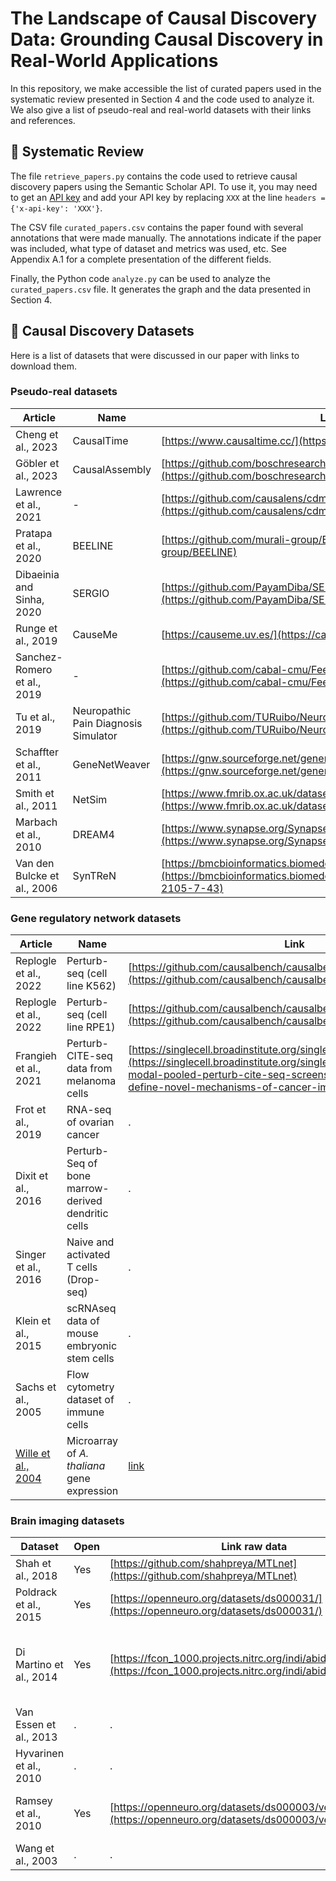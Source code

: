# The Landscape of Causal Discovery Data: Grounding Causal Discovery in Real-World Applications
In this repository, we make accessible the list of curated papers used in the systematic review presented in Section 4 and the code used to analyze it. We also give a list of pseudo-real and real-world datasets with their links and references.

## 📝 Systematic Review
The file `retrieve_papers.py` contains the code used to retrieve causal discovery papers using the Semantic Scholar API. To use it, you may need to get an [API key](https://www.semanticscholar.org/product/api#api-key-form) and add your API key by replacing `XXX` at the line `headers = {'x-api-key': 'XXX'}`.

The CSV file `curated_papers.csv` contains the paper found with several annotations that were made manually. The annotations indicate if the paper was included, what type of dataset and metrics was used, etc. See Appendix A.1 for a complete presentation of the different fields.

Finally, the Python code `analyze.py` can be used to analyze the `curated_papers.csv` file. It generates the graph and the data presented in Section 4.


## 📖 Causal Discovery Datasets
Here is a list of datasets that were discussed in our paper with links to download them.

### Pseudo-real datasets

| Article                          | Name                             | Link                                                                                        |
|----------------------------------|----------------------------------|---------------------------------------------------------------------------------------------|
| Cheng et al., 2023               | CausalTime                       | [https://www.causaltime.cc/](https://www.causaltime.cc/)                                    |
| Göbler et al., 2023              | CausalAssembly                   | [https://github.com/boschresearch/causalAssembly](https://github.com/boschresearch/causalAssembly) |
| Lawrence et al., 2021            | -                                | [https://github.com/causalens/cdml-neurips2020](https://github.com/causalens/cdml-neurips2020) |
| Pratapa et al., 2020             | BEELINE                          | [https://github.com/murali-group/BEELINE](https://github.com/murali-group/BEELINE)          |
| Dibaeinia and Sinha, 2020        | SERGIO                           | [https://github.com/PayamDiba/SERGIO](https://github.com/PayamDiba/SERGIO)                  |
| Runge et al., 2019               | CauseMe                          | [https://causeme.uv.es/](https://causeme.uv.es/)                                            |
| Sanchez-Romero et al., 2019      | -                                | [https://github.com/cabal-cmu/Feedback-Discovery](https://github.com/cabal-cmu/Feedback-Discovery) |
| Tu et al., 2019                  | Neuropathic Pain Diagnosis Simulator | [https://github.com/TURuibo/Neuropathic-Pain-Diagnosis-Simulator](https://github.com/TURuibo/Neuropathic-Pain-Diagnosis-Simulator) |
| Schaffter et al., 2011           | GeneNetWeaver                    | [https://gnw.sourceforge.net/genenetweaver.html](https://gnw.sourceforge.net/genenetweaver.html) |
| Smith et al., 2011               | NetSim                           | [https://www.fmrib.ox.ac.uk/datasets/netsim/](https://www.fmrib.ox.ac.uk/datasets/netsim/)  |
| Marbach et al., 2010             | DREAM4                           | [https://www.synapse.org/Synapse:syn3049712/wiki/74630](https://www.synapse.org/Synapse:syn3049712/wiki/74630)                                                                                           |
| Van den Bulcke et al., 2006      | SynTReN                          | [https://bmcbioinformatics.biomedcentral.com/articles/10.1186/1...](https://bmcbioinformatics.biomedcentral.com/articles/10.1186/1471-2105-7-43) |

### Gene regulatory network datasets
| Article                | Name                                                    | Link                                                                                                                 |
|------------------------|---------------------------------------------------------|----------------------------------------------------------------------------------------------------------------------|
| Replogle et al., 2022  | Perturb-seq (cell line K562)                            | [https://github.com/causalbench/causalbench](https://github.com/causalbench/causalbench)                             |
| Replogle et al., 2022  | Perturb-seq (cell line RPE1)                            | [https://github.com/causalbench/causalbench](https://github.com/causalbench/causalbench)                             |
| Frangieh et al., 2021  | Perturb-CITE-seq data from melanoma cells               | [https://singlecell.broadinstitute.org/single_cell/study/SCP...](https://singlecell.broadinstitute.org/single_cell/study/SCP1064/multi-modal-pooled-perturb-cite-seq-screens-in-patient-models-define-novel-mechanisms-of-cancer-immune-evasion) |
| Frot et al., 2019      | RNA-seq of ovarian cancer                               | .                                                                                                                    |
| Dixit et al., 2016     | Perturb-Seq of bone marrow-derived dendritic cells      | .                                                                                                                    |
| Singer et al., 2016    | Naive and activated T cells (Drop-seq)                  | .                                                                                                                    |
| Klein et al., 2015     | scRNAseq data of mouse embryonic stem cells             | .                                                                                                                    |
| Sachs et al., 2005     | Flow cytometry dataset of immune cells                  | .                                                                                                                    |
| [Wille et al., 2004](https://link.springer.com/content/pdf/10.1186/gb-2004-5-11-r92.pdf)     | Microarray of *A. thaliana* gene expression             | [link](https://link.springer.com/article/10.1186/gb-2004-5-11-r92#MOESM1)                                                                                                                     |

### Brain imaging datasets
| Dataset                      | Open | Link raw data                                               | Link preprocessed                                                                                   |
|------------------------------|------|-------------------------------------------------------------|-----------------------------------------------------------------------------------------------------|
| Shah et al., 2018            | Yes  | [https://github.com/shahpreya/MTLnet](https://github.com/shahpreya/MTLnet) | -                                                                                                   |
| Poldrack et al., 2015        | Yes  | [https://openneuro.org/datasets/ds000031/](https://openneuro.org/datasets/ds000031/) | .                                                                                                   |
| Di Martino et al., 2014      | Yes  | [https://fcon_1000.projects.nitrc.org/indi/abide/](https://fcon_1000.projects.nitrc.org/indi/abide/) | [http://preprocessed-connectomes-project.org/abide/download.html](http://preprocessed-connectomes-project.org/abide/download.html) |
| Van Essen et al., 2013       | .    | .                                                           | .                                                                                                   |
| Hyvarinen et al., 2010       | .    | .                                                           | .                                                                                                   |
| Ramsey et al., 2010          | Yes  | [https://openneuro.org/datasets/ds000003/versions/00001](https://openneuro.org/datasets/ds000003/versions/00001) | [https://github.com/cabal-cmu/Feedback-Discovery](https://github.com/cabal-cmu/Feedback-Discovery) |
| Wang et al., 2003            | .    | .                                                           | .                                                                                                   |

